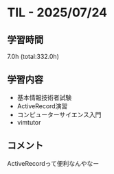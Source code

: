 # TIL - 2025/07/24

## 学習時間
7.0h (total:332.0h)

## 学習内容
- 基本情報技術者試験
- ActiveRecord演習
- コンピューターサイエンス入門
- vimtutor

## コメント
ActiveRecordって便利なんやなー
